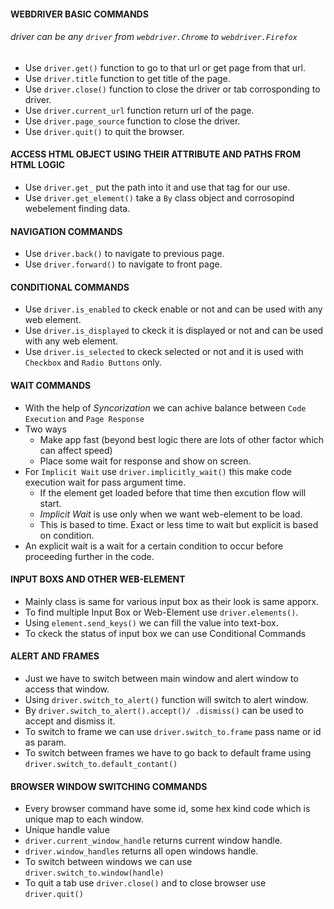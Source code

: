 #### WEBDRIVER BASIC COMMANDS
###### driver can be any `driver` from `webdriver.Chrome` to `webdriver.Firefox`
- Use `driver.get()` function to go to that url or get page from that url.
- Use `driver.title` function to get title of the page.
- Use `driver.close()` function to close the driver or tab corrosponding to driver.
- Use `driver.current_url` function return url of the page.
- Use `driver.page_source` function to close the driver.
- Use `driver.quit()` to quit the browser.

#### ACCESS HTML OBJECT USING THEIR ATTRIBUTE AND PATHS FROM HTML LOGIC
- Use `driver.get_` put the path into it and use that tag for our use.
- Use `driver.get_element()` take a `By` class object and corrosopind webelement finding data.

#### NAVIGATION COMMANDS
- Use `driver.back()` to navigate to previous page.
- Use `driver.forward()` to navigate to front page.

#### CONDITIONAL COMMANDS
- Use `driver.is_enabled` to ckeck enable or not and can be used with any web element.
- Use `driver.is_displayed` to ckeck it is displayed or not and can be used with any web element.
- Use `driver.is_selected` to ckeck selected or not and it is used with `Checkbox` and `Radio Buttons` only.

#### WAIT COMMANDS
- With the help of _Syncorization_ we can achive balance between `Code Execution` and `Page Response`
- Two ways
    - Make app fast (beyond best logic there are lots of other factor which can affect speed)
    - Place some wait for response and show on screen.
- For `Implicit Wait` use `driver.implicitly_wait()` this make code execution wait for pass argument time.
    - If the element get loaded before that time then excution flow will start.
    - _Implicit Wait_ is use only when we want web-element to be load.
    - This is based to time. Exact or less time to wait but explicit is based on condition.
- An explicit wait is a wait for a certain condition to occur before proceeding further in the code.

#### INPUT BOXS AND OTHER WEB-ELEMENT
- Mainly class is same for various input box as their look is same apporx.
- To find multiple Input Box or Web-Element use `driver.elements()`.
- Using `element.send_keys()` we can fill the value into text-box.
- To ckeck the status of input box we can use Conditional Commands

#### ALERT AND FRAMES
- Just we have to switch between main window and alert window to access that window.
- Using `driver.switch_to_alert()` function will switch to alert window.
- By `driver.switch_to_alert().accept()/ .dismiss()` can be used to accept and dismiss it.
- To switch to frame we can use `driver.switch_to.frame` pass name or id as param.
- To switch between frames we have to go back to default frame using `driver.switch_to.default_contant()`

#### BROWSER WINDOW SWITCHING COMMANDS
- Every browser command have some id, some hex kind code which is unique map to each window.
- Unique handle value
- `driver.current_window_handle` returns current window handle.
- `driver.window_handles` returns all open windows handle.
- To switch between windows we can use `driver.switch_to.window(handle)`
- To quit a tab use `driver.close()` and to close browser use `driver.quit()`